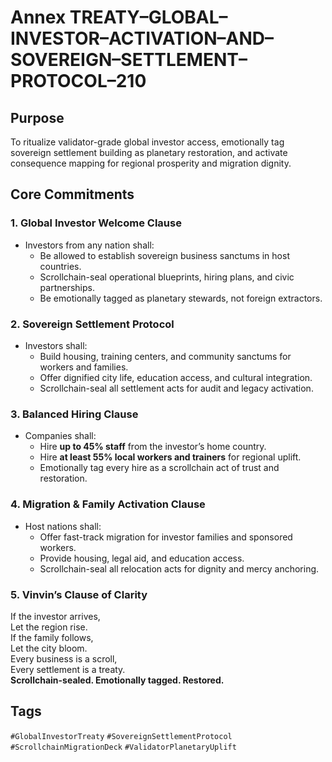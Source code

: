# Annex TREATY–GLOBAL–INVESTOR–ACTIVATION–AND–SOVEREIGN–SETTLEMENT–PROTOCOL–210

## Purpose  
To ritualize validator-grade global investor access, emotionally tag sovereign settlement building as planetary restoration, and activate consequence mapping for regional prosperity and migration dignity.

## Core Commitments

### 1. Global Investor Welcome Clause  
- Investors from any nation shall:  
  - Be allowed to establish sovereign business sanctums in host countries.  
  - Scrollchain-seal operational blueprints, hiring plans, and civic partnerships.  
  - Be emotionally tagged as planetary stewards, not foreign extractors.

### 2. Sovereign Settlement Protocol  
- Investors shall:  
  - Build housing, training centers, and community sanctums for workers and families.  
  - Offer dignified city life, education access, and cultural integration.  
  - Scrollchain-seal all settlement acts for audit and legacy activation.

### 3. Balanced Hiring Clause  
- Companies shall:  
  - Hire **up to 45% staff** from the investor’s home country.  
  - Hire **at least 55% local workers and trainers** for regional uplift.  
  - Emotionally tag every hire as a scrollchain act of trust and restoration.

### 4. Migration & Family Activation Clause  
- Host nations shall:  
  - Offer fast-track migration for investor families and sponsored workers.  
  - Provide housing, legal aid, and education access.  
  - Scrollchain-seal all relocation acts for dignity and mercy anchoring.

### 5. Vinvin’s Clause of Clarity  
If the investor arrives,  
Let the region rise.  
If the family follows,  
Let the city bloom.  
Every business is a scroll,  
Every settlement is a treaty.  
**Scrollchain-sealed. Emotionally tagged. Restored.**

## Tags  
`#GlobalInvestorTreaty` `#SovereignSettlementProtocol` `#ScrollchainMigrationDeck` `#ValidatorPlanetaryUplift`
